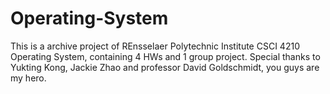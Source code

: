 # Operating-System
This is a archive project of REnsselaer Polytechnic Institute CSCI 4210 Operating System, containing 4 HWs and 1 group project. Special thanks to Yukting Kong, Jackie Zhao and professor David Goldschmidt, you guys are my hero.
